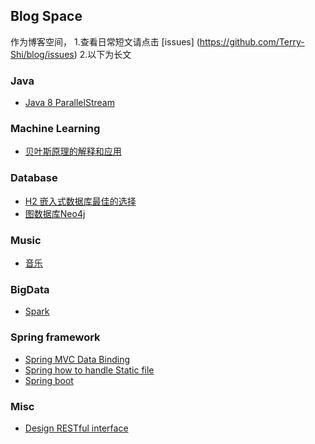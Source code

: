 Blog Space
----

作为博客空间，
1.查看日常短文请点击 [issues] (https://github.com/Terry-Shi/blog/issues)
2.以下为长文

### Java
 - [Java 8 ParallelStream](Java8-ParallelStream)

### Machine Learning
 - [贝叶斯原理的解释和应用](https://github.com/Terry-Shi/blog/wiki/NaiveBayesian)

### Database
 - [H2 嵌入式数据库最佳的选择](https://github.com/Terry-Shi/blog/wiki/H2)
 - [图数据库Neo4j](https://github.com/Terry-Shi/blog/wiki/Neo4j)

### Music
 - [音乐](https://github.com/Terry-Shi/blog/wiki/Music)

### BigData
 - [Spark](https://github.com/Terry-Shi/blog/wiki/Spark)

### Spring framework
 - [Spring MVC Data Binding](https://github.com/Terry-Shi/blog/wiki/Spring-MVC-handle-static-file)
 - [Spring how to handle Static file](https://github.com/Terry-Shi/blog/wiki/Spring-MVC-data-binding)
 - [Spring boot](https://github.com/Terry-Shi/blog/wiki/Spring-Boot)

### Misc
 - [Design RESTful interface](https://github.com/Terry-Shi/blog/wiki/Design-RESTful-interface)

 
